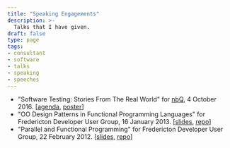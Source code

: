 ```yaml
---
title: "Speaking Engagements"
description: >-
  Talks that I have given.
draft: false
type: page
tags:
- consultant
- software
- talks
- speaking
- speeches
---
```


- "Software Testing: Stories From The Real World"
  for [nbQ](https://www.linkedin.com/groups/4258253/),
  4 October 2016.
  [[agenda](/talk-nbq-2016-oct-4/),
   <a href="https://www.facebook.com/nbQualityGroup/photos/a.1249581741761414/1249580595094862/" target="_blank">poster</a>]
- "OO Design Patterns in Functional Programming Languages" for Fredericton
  Developer User Group, 16 January 2013.
  [<a href="/slides/robinbb-FDUG-2013-Jan.html" target="_blank">slides</a>,
  [repo](https://github.com/robinbb/FDUG-Talk-Jan-2013)]
- "Parallel and Functional Programming" for Fredericton Developer User Group,
  22 February 2012.
  [<a href="/slides/robinbb-FDUG-2012-Feb.html" target="_blank">slides</a>,
  [repo](https://github.com/robinbb/FDUG-Talk-Feb-2012)]

